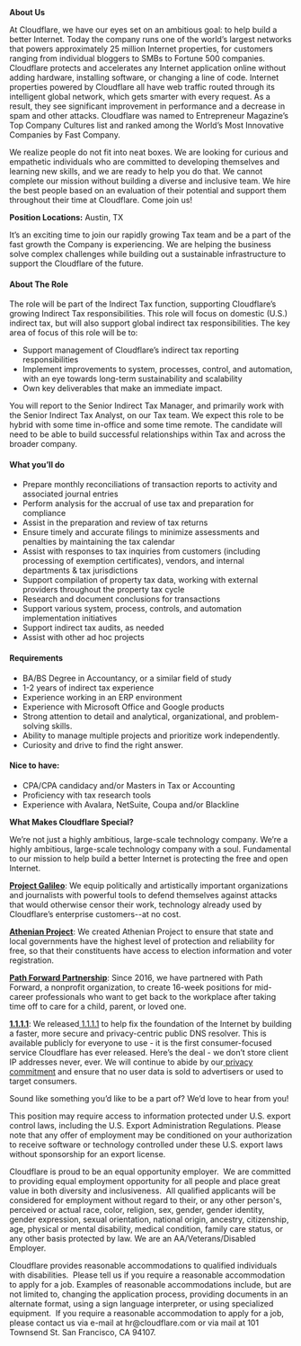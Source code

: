 <div class="content-intro">
	<div><strong>About Us</strong></div>
	<div>
		<p><span style="font-weight: 400;">At Cloudflare, we have our eyes set on an ambitious goal: to help build a better Internet. Today the company runs one of the world’s largest networks that powers approximately 25 million Internet properties, for customers ranging from individual bloggers to SMBs to Fortune 500 companies. Cloudflare protects and accelerates any Internet application online without adding hardware, installing software, or changing a line of code. Internet properties powered by Cloudflare all have web traffic routed through its intelligent global network, which gets smarter with every request. As a result, they see significant improvement in performance and a decrease in spam and other attacks. Cloudflare was named to Entrepreneur Magazine’s Top Company Cultures list and ranked among the World’s Most Innovative Companies by Fast Company.</span><span style="font-weight: 400;">&nbsp;</span></p>
		<p><span style="font-weight: 400;">We realize people do not fit into neat boxes. We are looking for curious and empathetic individuals who are committed to developing themselves and learning new skills, and we are ready to help you do that. We cannot complete our mission without building a diverse and inclusive team. We hire the best people based on an evaluation of their potential and support them throughout their time at Cloudflare. Come join us!&nbsp;</span></p>
	</div>
</div>
<p><strong>Position Locations:</strong> Austin, TX</p>
<p>It’s an exciting time to join our rapidly growing Tax team and be a part of the fast growth the Company is experiencing. We are helping the business solve complex challenges while building out a sustainable infrastructure to support the Cloudflare of the future.</p>
<h4><strong>About The Role</strong></h4>
<p>The role will be part of the Indirect Tax function, supporting Cloudflare’s growing Indirect Tax responsibilities. This role will focus on domestic (U.S.) indirect tax, but will also support global indirect tax responsibilities. The key area of focus of this role will be to:</p>
<ul>
	<li>Support management of Cloudflare’s indirect tax reporting responsibilities</li>
	<li>Implement improvements to system, processes, control, and automation, with an eye towards long-term sustainability and scalability</li>
	<li>Own key deliverables that make an immediate impact.&nbsp;</li>
</ul>
<p>You will report to the Senior Indirect Tax Manager, and primarily work with the Senior Indirect Tax Analyst, on our Tax team. We expect this role to be hybrid with some time in-office and some time remote. The candidate will need to be able to build successful relationships within Tax and across the broader company.</p>
<h4><strong>What you’ll do</strong></h4>
<ul>
	<li>Prepare monthly reconciliations of transaction reports to activity and associated journal entries</li>
	<li>Perform analysis for the accrual of use tax and preparation for compliance</li>
	<li>Assist in the preparation and review of tax returns</li>
	<li>Ensure timely and accurate filings to minimize assessments and penalties by maintaining the tax calendar</li>
	<li>Assist with responses to tax inquiries from customers (including processing of exemption certificates), vendors, and internal departments &amp; tax jurisdictions</li>
	<li>Support compilation of property tax data, working with external providers throughout the property tax cycle</li>
	<li>Research and document conclusions for transactions</li>
	<li>Support various system, process, controls, and automation implementation initiatives</li>
	<li>Support indirect tax audits, as needed</li>
	<li>Assist with other ad hoc projects</li>
</ul>
<h4><strong>Requirements</strong></h4>
<ul>
	<li>BA/BS Degree in Accountancy, or a similar field of study</li>
	<li>1-2 years of indirect tax experience</li>
	<li>Experience working in an ERP environment</li>
	<li>Experience with Microsoft Office and Google products</li>
	<li>Strong attention to detail and analytical, organizational, and problem-solving skills.</li>
	<li>Ability to manage multiple projects and prioritize work independently.</li>
	<li>Curiosity and drive to find the right answer.</li>
</ul>
<h4><strong>Nice to have:</strong></h4>
<ul>
	<li>CPA/CPA candidacy and/or Masters in Tax or Accounting</li>
	<li>Proficiency with tax research tools</li>
	<li>Experience with Avalara, NetSuite, Coupa and/or Blackline</li>
</ul>
<div class="content-conclusion">
	<p><strong>What Makes Cloudflare Special?</strong></p>
	<p><span style="font-weight: 400;">We’re not just a highly ambitious, large-scale technology company. We’re a highly ambitious, large-scale technology company with a soul. Fundamental to our mission to help build a better Internet is protecting the free and open Internet.</span></p>
	<p><a href="https://blog.cloudflare.com/protecting-free-expression-online/"><strong>Project Galileo</strong></a><span style="font-weight: 400;">: We equip politically and artistically important organizations and journalists with powerful tools to defend themselves against attacks that would otherwise censor their work, technology already used by Cloudflare’s enterprise customers--at no cost.</span></p>
	<p><strong><a href="https://www.cloudflare.com/athenian/">Athenian Project</a></strong><span style="font-weight: 400;">: We created Athenian Project to ensure that state and local governments have the highest level of protection and reliability for free, so that their constituents have access to election information and voter registration.</span></p>
	<p><a href="https://blog.cloudflare.com/tag/path-forward/"><strong>Path Forward Partnership</strong></a><span style="font-weight: 400;">: Since 2016, we have partnered with Path Forward, a nonprofit organization, to create 16-week positions for mid-career professionals who want to get back to the workplace after taking time off to care for a child, parent, or loved one.</span></p>
	<p><a href="https://1.1.1.1/"><strong>1.1.1.1</strong></a><span style="font-weight: 400;">: We released</span><a href="https://1.1.1.1/"> <span style="font-weight: 400;">1.1.1.1</span></a><span style="font-weight: 400;"> to help fix the foundation of the Internet by building a faster, more secure and privacy-centric public DNS resolver. This is available publicly for everyone to use - it is the first consumer-focused service Cloudflare has ever released. Here’s the deal - we don’t store client IP addresses never, ever. We will continue to abide by our</span><a href="https://developers.cloudflare.com/1.1.1.1/privacy/public-dns-resolver"> privacy commitment</a><span style="font-weight: 400;"> and ensure that no user data is sold to advertisers or used to target consumers.</span></p>
	<p><span style="font-weight: 400;">Sound like something you’d like to be a part of? We’d love to hear from you!</span></p>
	<p><span style="font-weight: 400;">This position may require access to information protected under U.S. export control laws, including the U.S. Export Administration Regulations. Please note that any offer of employment may be conditioned on your authorization to receive software or technology controlled under these U.S. export laws without sponsorship for an export license.</span></p>
	<p><span style="font-weight: 400;">Cloudflare is proud to be an equal opportunity employer. &nbsp;We are committed to providing equal employment opportunity for all people and place great value in both diversity and inclusiveness. &nbsp;All qualified applicants will be considered for employment without regard to their, or any other person's, perceived or actual</span> <span style="font-weight: 400;">race, color, religion, sex, gender, gender identity, gender expression, sexual orientation, national origin, ancestry, citizenship, age, physical or mental disability, medical condition, family care status, or any other basis protected by law. </span><span style="font-weight: 400;">We are an AA/Veterans/Disabled Employer.</span></p>
	<p><span style="font-weight: 400;">Cloudflare provides reasonable accommodations to qualified individuals with disabilities. &nbsp;Please tell us if you require a reasonable accommodation to apply for a job. Examples of reasonable accommodations include, but are not limited to, changing the application process, providing documents in an alternate format, using a sign language interpreter, or using specialized equipment. &nbsp;If you require a reasonable accommodation to apply for a job, please contact us via e-mail at </span><span style="font-weight: 400;">hr@cloudflare.com</span><span style="font-weight: 400;"> or via mail at 101 Townsend St. San Francisco, CA 94107.</span></p>
</div>